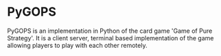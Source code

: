 # PyGOPS
PyGOPS is an implementation in Python of the card game 'Game of Pure Strategy'. It is a client server, terminal based implementation of the game allowing players to play with each other remotely.